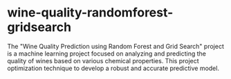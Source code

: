 # wine-quality-randomforest-gridsearch
The "Wine Quality Prediction using Random Forest and Grid Search" project is a machine learning project focused on analyzing and predicting the quality of wines based on various chemical properties. This project optimization technique to develop a robust and accurate predictive model.
